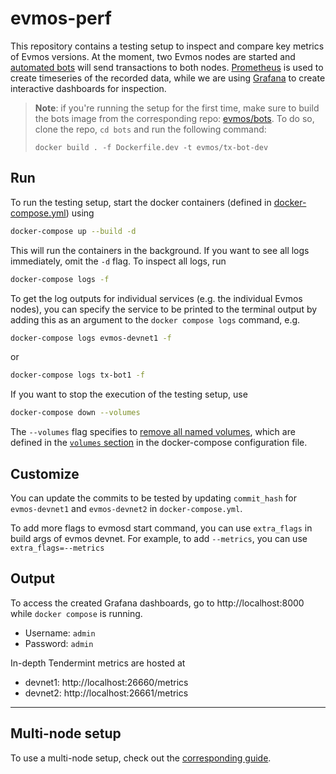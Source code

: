 # evmos-perf

This repository contains a testing setup to inspect and compare key metrics of Evmos versions. At the moment, two Evmos nodes are started and [automated bots](https://github.com/evmos/bots) will send transactions to both nodes.
[Prometheus](https://prometheus.io/docs/introduction/overview/) is used to create timeseries of the recorded data, while we are using [Grafana](https://grafana.com/docs/) to create interactive dashboards for inspection.

>**Note**: if you're running the setup for the first time, make sure to build the bots image from the corresponding repo: [evmos/bots](https://github.com/evmos/bots).
>To do so, clone the repo, `cd bots` and run the following command:
>```shell
>docker build . -f Dockerfile.dev -t evmos/tx-bot-dev
>```

## Run

To run the testing setup, start the docker containers (defined in [docker-compose.yml](https://github.com/evmos/testing/blob/main/docker-compose.yml)) using

```bash
docker-compose up --build -d
```

This will run the containers in the background. If you want to see all logs immediately, omit the `-d` flag. To inspect all logs, run

```bash
docker-compose logs -f
```

To get the log outputs for individual services (e.g. the individual Evmos nodes), you can specify the service to be printed to the terminal output by adding this as an argument to the `docker compose logs` command, e.g.

```bash
docker-compose logs evmos-devnet1 -f
```

or

```bash
docker-compose logs tx-bot1 -f
```

If you want to stop the execution of the testing setup, use

```bash
docker-compose down --volumes
```

The `--volumes` flag specifies to [remove all named volumes](https://docs.docker.com/engine/reference/commandline/compose_down), which are defined in the [`volumes` section](https://github.com/evmos/testing/blob/main/docker-compose.yml#L3) in the docker-compose configuration file.

## Customize

You can update the commits to be tested by updating `commit_hash` for `evmos-devnet1` and `evmos-devnet2` in `docker-compose.yml`.

To add more flags to evmosd start command, you can use `extra_flags` in build args of evmos devnet. For example, to add `--metrics`, you can use `extra_flags=--metrics`

## Output

To access the created Grafana dashboards, go to http://localhost:8000 while `docker compose` is running.

- Username: `admin`
- Password: `admin`

In-depth Tendermint metrics are hosted at

- devnet1: http://localhost:26660/metrics
- devnet2: http://localhost:26661/metrics

---

## Multi-node setup

To use a multi-node setup, check out the [corresponding guide](multi-node-setup.md).
